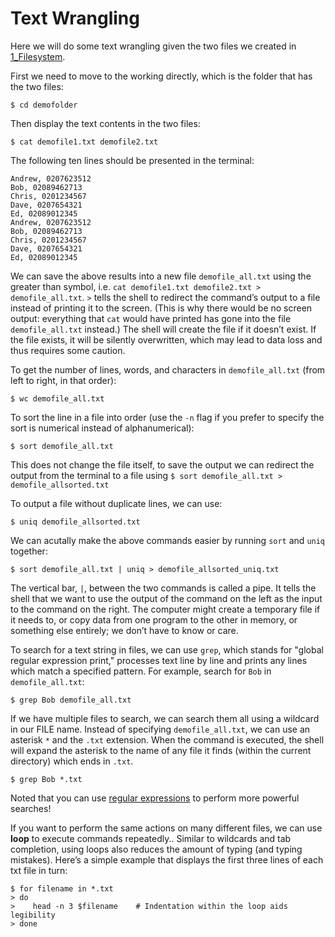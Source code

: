# Text Wrangling

Here we will do some text wrangling given the two files we created in [1_Filesystem](./1_Filesystem.md).

First we need to move to the working directly, which is the folder that has the two files:

```
$ cd demofolder
```

Then display the text contents in the two files:

```
$ cat demofile1.txt demofile2.txt
```

The following ten lines should be presented in the terminal:

```
Andrew, 0207623512
Bob, 02089462713
Chris, 0201234567
Dave, 0207654321
Ed, 02089012345
Andrew, 0207623512
Bob, 02089462713
Chris, 0201234567
Dave, 0207654321
Ed, 02089012345
```

We can save the above results into a new file `demofile_all.txt` using the greater than symbol, i.e. `cat demofile1.txt demofile2.txt > demofile_all.txt`. `>` tells the shell to redirect the command’s output to a file instead of printing it to the screen. (This is why there would be no screen output: everything that `cat` would have printed has gone into the file `demofile_all.txt` instead.) The shell will create the file if it doesn’t exist. If the file exists, it will be silently overwritten, which may lead to data loss and thus requires some caution. 

To get the number of lines, words, and characters in `demofile_all.txt` (from left to right, in that order):

```
$ wc demofile_all.txt
```

To sort the line in a file into order (use the `-n` flag if you prefer to specify the sort is numerical instead of alphanumerical):

```
$ sort demofile_all.txt
```

This does not change the file itself, to save the output we can redirect the output from the terminal to a file using `$ sort demofile_all.txt > demofile_allsorted.txt`

To output a file without duplicate lines, we can use:

```
$ uniq demofile_allsorted.txt
```

We can acutally make the above commands easier by running `sort` and `uniq` together:

```
$ sort demofile_all.txt | uniq > demofile_allsorted_uniq.txt 
```

The vertical bar, `|`, between the two commands is called a pipe. It tells the shell that we want to use the output of the command on the left as the input to the command on the right. The computer might create a temporary file if it needs to, or copy data from one program to the other in memory, or something else entirely; we don’t have to know or care.

To search for a text string in files, we can use `grep`, which stands for "global regular expression print," processes text line by line and prints any lines which match a specified pattern. For example, search for `Bob` in `demofile_all.txt`: 

```
$ grep Bob demofile_all.txt
```

If we have multiple files to search, we can search them all using a wildcard in our FILE name. Instead of specifying `demofile_all.txt`, we can use an asterisk `*` and the `.txt` extension. When the command is executed, the shell will expand the asterisk to the name of any file it finds (within the current directory) which ends in `.txt`.

```
$ grep Bob *.txt
```

Noted that you can use [regular expressions](https://en.wikipedia.org/wiki/Regular_expression) to perform more powerful searches!

If you want to perform the same actions on many different files, we can use **loop** to execute commands repeatedly.. Similar to wildcards and tab completion, using loops also reduces the amount of typing (and typing mistakes). Here’s a simple example that displays the first three lines of each txt file in turn:

```
$ for filename in *.txt
> do
>    head -n 3 $filename	# Indentation within the loop aids legibility
> done
```